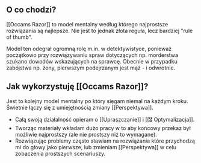 ## O co chodzi? 
[[Occams Razor]] to model mentalny według którego najprostsze rozwiązania są najlepsze. Nie jest to jednak złota reguła, lecz bardziej "rule of thumb". 

Model ten odegrał ogromną rolę m.in. w detektywistyce, ponieważ początkowo przy rozwiązywaniu spraw dotyczących np. morderstwa szukano dowodów wskazujących na sprawcę. Obecnie w przypadku zabójstwa np. żony, pierwszym podejrzanym jest mąż - i odwrotnie. 

## Jak wykorzystuję [[Occams Razor]]?
Jest to kolejny model mentalny po który sięgam niemal na każdym kroku. Świetnie łączy się z umiejętnością zmiany [[Perspektywa]]. 

- Całą swoją działalność opieram o [[Upraszczanie]] i [[🎖️ Optymalizacja]].
- Tworząc materiały wkładam dużo pracy w to aby końcowy przekaz był możliwie najprostszy (ale nie prostszy niż to wymagane).
- Rozwiązując problemy często stawiam na rozwiązania które przychodzą mi do głowy jako pierwsze, lub zmieniam [[Perspektywa]] w celu zobaczenia prostszych scenariuszy.

